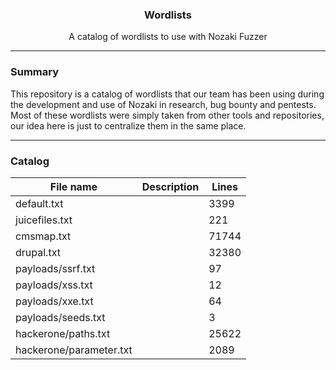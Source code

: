 <p align="center">
  <h3 align="center"><b>Wordlists</b></h3>
  <p align="center">A catalog of wordlists to use with Nozaki Fuzzer</p>
</p>

---

### Summary 

This repository is a catalog of wordlists that our team has been using during the development and use of Nozaki in research, bug bounty and pentests. Most of these wordlists were simply taken from other tools and repositories, our idea here is just to centralize them in the same place.

---

### Catalog

File name | Description | Lines
----------|-------------|-------
default.txt |           | 3399
juicefiles.txt |        | 221
cmsmap.txt |            | 71744
drupal.txt |            | 32380
payloads/ssrf.txt |     | 97
payloads/xss.txt |      | 12
payloads/xxe.txt |      | 64
payloads/seeds.txt |    | 3
hackerone/paths.txt | | 25622
hackerone/parameter.txt | | 2089